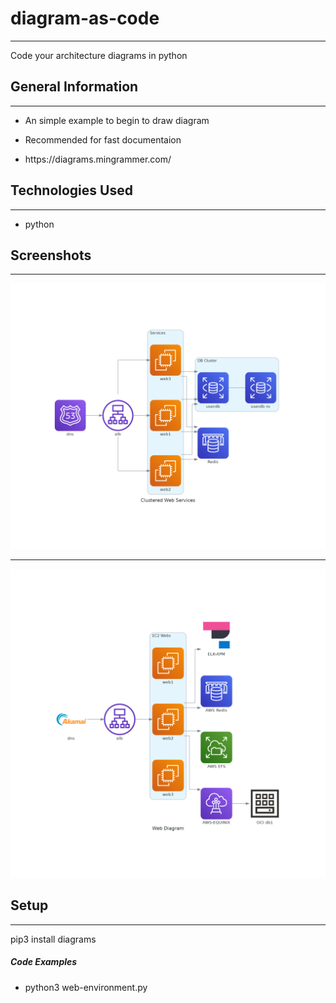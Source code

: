 <h1>diagram-as-code</h1>
<hr><p>Code your architecture diagrams in python</p><h2>General Information</h2>
<hr><ul>
<li>An simple example to begin to draw diagram</li>
</ul><ul>
<li>Recommended for fast documentaion</li>
</ul><ul>
<li>https://diagrams.mingrammer.com/</li>
</ul><h2>Technologies Used</h2>
<hr><ul>
<li>python</li>
</ul><h2>Screenshots</h2>
<hr><p><img src="https://github.com/ebwang/diagrams-as-code/blob/main/clustered_web_services.png" alt="">
<hr><p><img src="https://github.com/ebwang/diagrams-as-code/blob/main/web_diagram.png" alt="">
</p><h2>Setup</h2>
<hr><p>pip3 install diagrams</p><h5>Code Examples</h5><ul>
<li>python3 web-environment.py</li>
</ul>
